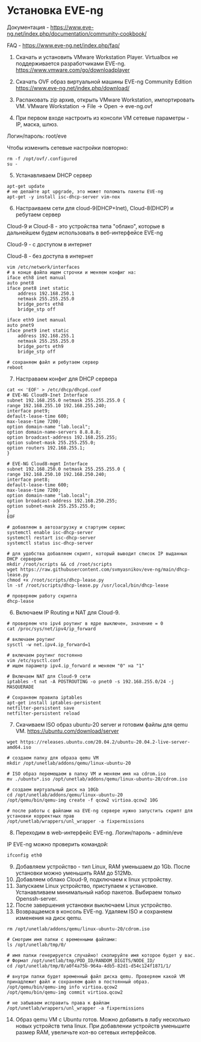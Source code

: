 # Установка EVE-ng

Документация - https://www.eve-ng.net/index.php/documentation/community-cookbook/

FAQ - https://www.eve-ng.net/index.php/faq/

1. Скачать и установить VMware Workstation Player. Virtualbox не поддерживается разработчиками EVE-ng.
https://www.vmware.com/go/downloadplayer

2. Скачать OVF образ виртуальной машины EVE-ng Community Edition
https://www.eve-ng.net/index.php/download/

3. Распаковать zip архив, открыть VMware Workstation, импортировать VM.
VMware Workstation -> File -> Open -> eve-ng.ovf


4. При первом входе настроить из консоли VM сетевые параметры - IP, маска, шлюз.

Логин/пароль: root/eve

Чтобы изменить сетевые настройки повторно:
```
rm -f /opt/ovf/.configured
su -
```
5. Устанавливаем DHCP сервер
```
apt-get update
# не делайте apt upgrade, это может поломать пакеты EVE-ng
apt-get -y install isc-dhcp-server vim-nox
```
6. Настраиваем сети для cloud-9(DHCP+Inet), Cloud-8(DHCP) и ребутаем сервер

Cloud-9 и Cloud-8 - это устройства типа "облако", которые в дальнейшем будем использовать в веб-интерфейсе EVE-ng

Cloud-9 - с доступом в интернет

Cloud-8 - без доступа в интернет
```
vim /etc/network/interfaces
# в конце файла ищем строчки и меняем конфиг на:
iface eth8 inet manual
auto pnet8
iface pnet8 inet static
    address 192.168.250.1
    netmask 255.255.255.0
    bridge_ports eth8
    bridge_stp off

iface eth9 inet manual
auto pnet9
iface pnet9 inet static
    address 192.168.255.1
    netmask 255.255.255.0
    bridge_ports eth9
    bridge_stp off

# сохраняем файл и ребутаем сервер
reboot
```
7. Настраваем конфиг для DHCP сервера
```
cat << 'EOF' > /etc/dhcp/dhcpd.conf
# EVE-NG Cloud9-Inet Interface
subnet 192.168.255.0 netmask 255.255.255.0 {
range 192.168.255.10 192.168.255.240;
interface pnet9;
default-lease-time 600;
max-lease-time 7200;
option domain-name "lab.local";
option domain-name-servers 8.8.8.8;
option broadcast-address 192.168.255.255;
option subnet-mask 255.255.255.0;
option routers 192.168.255.1;
}

# EVE-NG Cloud8-mgmt Interface
subnet 192.168.250.0 netmask 255.255.255.0 {
range 192.168.250.10 192.168.250.240;
interface pnet8;
default-lease-time 600;
max-lease-time 7200;
option domain-name "lab.local";
option broadcast-address 192.168.250.255;
option subnet-mask 255.255.255.0;
}
EOF

# добавляем в автозагрузку и стартуем сервис
systemctl enable isc-dhcp-server
systemctl restart isc-dhcp-server
systemctl status isc-dhcp-server

# для удобства добавляем скрипт, который выводит список IP выданных DHCP сервером
mkdir /root/scripts && cd /root/scripts
wget https://raw.githubusercontent.com/svmyasnikov/eve-ng/main/dhcp-lease.py
chmod +x /root/scripts/dhcp-lease.py
ln -sf /root/scripts/dhcp-lease.py /usr/local/bin/dhcp-lease

# проверяем работу скрипта
dhcp-lease
```

6. Включаем IP Routing и NAT для Cloud-9.
```
# проверяем что ipv4 роутинг в ядре выключен, значение = 0
cat /proc/sys/net/ipv4/ip_forward

# включаем роутинг
sysctl -w net.ipv4.ip_forward=1

# включаем роутинг постоянно
vim /etc/sysctl.conf
# ищем параметр ipv4.ip_forward и меняем "0" на "1"

# Включаем NAT для Cloud-9 сети
iptables -t nat -A POSTROUTING -o pnet0 -s 192.168.255.0/24 -j MASQUERADE

# Сохраняем правила iptables
apt-get install iptables-persistent
netfilter-persistent save
netfilter-persistent reload
```
7. Скачиваем ISO образ ubuntu-20 server и готовим файлы для qemu VM.
https://ubuntu.com/download/server

```
wget https://releases.ubuntu.com/20.04.2/ubuntu-20.04.2-live-server-amd64.iso

# создаем папку для образа qemu VM
mkdir /opt/unetlab/addons/qemu/linux-ubuntu-20

# ISO образ перемещаем в папку VM и меняем имя на cdrom.iso
mv ./ubuntu*.iso /opt/unetlab/addons/qemu/linux-ubuntu-20/cdrom.iso

# создаем виртуальный диск на 10Gb
cd /opt/unetlab/addons/qemu/linux-ubuntu-20
/opt/qemu/bin/qemu-img create -f qcow2 virtioa.qcow2 10G

# после работы с файлами на EVE-ng сервере нужно запустить скрипт для установки корректных прав
/opt/unetlab/wrappers/unl_wrapper -a fixpermissions
```
8. Переходим в web-интерфейс EVE-ng. Логин/пароль - admin/eve

IP EVE-ng можно проверить командой:
```
ifconfig eth0
```
9. Добавляем устройство - тип Linux, RAM уменьшаем до 1Gb. После установки можно уменьшить RAM до 512Mb.
10. Добавляем облако Cloud-9, подключаем к linux устройству.
11. Запускаем Linux устройство, приступаем к установке. Устанавливаем минимальный набор пакетов. Выбираем только Openssh-server.
12. После завершения установки выключаем Linux устройство.
13. Возвращаемся в консоль EVE-ng. Удаляем ISO и сохраняем изменения на диск qemu.
```
rm /opt/unetlab/addons/qemu/linux-ubuntu-20/cdrom.iso

# Смотрим имя папки с временными файлами:
ls /opt/unetlab/tmp/0/

# имя папки генерируется случайно! скопируйте имя которое будет у вас. 
# Формат /opt/unetlab/tmp/POD_ID/RANDOM_DIGITS/NODE_ID/
cd /opt/unetlab/tmp/0/a0f4a75b-964a-4db5-82d1-d54c124f1871/1/

# внутри папки будет временный файл диска qemu. Проверяем какой VM принадлежит файл и сохраняем файл в постоянный образ.
/opt/qemu/bin/qemu-img info virtioa.qcow2
/opt/qemu/bin/qemu-img commit virtioa.qcow2

# не забываем исправить права к файлам
/opt/unetlab/wrappers/unl_wrapper -a fixpermissions
```
14. Образ qemu VM с Ubuntu готов. Можно добавить в лабу несколько новых устройств типа linux. При добавлении устройств уменьшите размер RAM, увеличьте кол-во сетевых интерфейсов.
